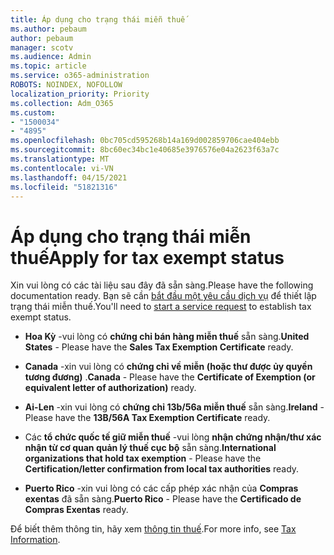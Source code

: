 ```yaml
---
title: Áp dụng cho trạng thái miễn thuế
ms.author: pebaum
author: pebaum
manager: scotv
ms.audience: Admin
ms.topic: article
ms.service: o365-administration
ROBOTS: NOINDEX, NOFOLLOW
localization_priority: Priority
ms.collection: Adm_O365
ms.custom:
- "1500034"
- "4895"
ms.openlocfilehash: 0bc705cd595268b14a169d002859706cae404ebb
ms.sourcegitcommit: 8bc60ec34bc1e40685e3976576e04a2623f63a7c
ms.translationtype: MT
ms.contentlocale: vi-VN
ms.lasthandoff: 04/15/2021
ms.locfileid: "51821316"
---
```

# <a name="apply-for-tax-exempt-status"></a><span data-ttu-id="e3228-102">Áp dụng cho trạng thái miễn thuế</span><span class="sxs-lookup"><span data-stu-id="e3228-102">Apply for tax exempt status</span></span>

<span data-ttu-id="e3228-103">Xin vui lòng có các tài liệu sau đây đã sẵn sàng.</span><span class="sxs-lookup"><span data-stu-id="e3228-103">Please have the following documentation ready.</span></span> <span data-ttu-id="e3228-104">Bạn sẽ cần [bắt đầu một yêu cầu dịch vụ](https://docs.microsoft.com/microsoft-365/admin/contact-support-for-business-products) để thiết lập trạng thái miễn thuế.</span><span class="sxs-lookup"><span data-stu-id="e3228-104">You'll need to [start a service request](https://docs.microsoft.com/microsoft-365/admin/contact-support-for-business-products) to establish tax exempt status.</span></span>

- <span data-ttu-id="e3228-105">**Hoa Kỳ** -vui lòng có **chứng chỉ bán hàng miễn thuế** sẵn sàng.</span><span class="sxs-lookup"><span data-stu-id="e3228-105">**United States** - Please have the **Sales Tax Exemption Certificate** ready.</span></span>

- <span data-ttu-id="e3228-106">**Canada** -xin vui lòng có **chứng chỉ về miễn (hoặc thư được ủy quyền tương đương)** .</span><span class="sxs-lookup"><span data-stu-id="e3228-106">**Canada** - Please have the **Certificate of Exemption (or equivalent letter of authorization)** ready.</span></span>

- <span data-ttu-id="e3228-107">**Ai-Len** -xin vui lòng có **chứng chỉ 13b/56a miễn thuế** sẵn sàng.</span><span class="sxs-lookup"><span data-stu-id="e3228-107">**Ireland** - Please have the **13B/56A Tax Exemption Certificate** ready.</span></span>

- <span data-ttu-id="e3228-108">Các **tổ chức quốc tế giữ miễn thuế** -vui lòng **nhận chứng nhận/thư xác nhận từ cơ quan quản lý thuế cục bộ** sẵn sàng.</span><span class="sxs-lookup"><span data-stu-id="e3228-108">**International organizations that hold tax exemption** - Please have the **Certification/letter confirmation from local tax authorities** ready.</span></span>

- <span data-ttu-id="e3228-109">**Puerto Rico** -xin vui lòng có các cấp phép xác nhận của **Compras exentas** đã sẵn sàng.</span><span class="sxs-lookup"><span data-stu-id="e3228-109">**Puerto Rico** - Please have the **Certificado de Compras Exentas** ready.</span></span>

<span data-ttu-id="e3228-110">Để biết thêm thông tin, hãy xem [thông tin thuế](https://docs.microsoft.com/microsoft-365/commerce/billing-and-payments/tax-information).</span><span class="sxs-lookup"><span data-stu-id="e3228-110">For more info, see [Tax Information](https://docs.microsoft.com/microsoft-365/commerce/billing-and-payments/tax-information).</span></span>
